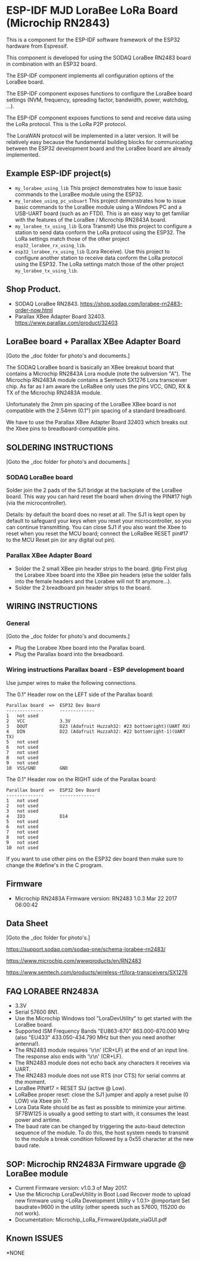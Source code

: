 # ESP-IDF MJD LoraBee LoRa Board (Microchip RN2843)
This is a component for the ESP-IDF software framework of the ESP32 hardware from Espressif.

This component is developed for using the SODAQ LoraBee RN2483 board in combination with an ESP32 board.

The ESP-IDF component implements all configuration options of the LoraBee board.

The ESP-IDF component exposes functions to configure the LoraBee board settings (NVM, frequency, spreading factor, bandwidth, power, watchdog, ...).

The ESP-IDF component exposes functions to send and receive data using the LoRa protocol. This is the LoRa P2P protocol.

The LoraWAN protocol will be implemented in a later version. It will be relatively easy because the fundamental building blocks for communicating between the ESP32 development board and the LoraBee board are already implemented.

## Example ESP-IDF project(s)
- `my_lorabee_using_lib` This project demonstrates how to issue basic commands to the LoraBee module using the ESP32.
- `my_lorabee_using_pc_usbuart` This project demonstrates how to issue basic commands to the LoraBee module using a Windows PC and a USB-UART board (such as an FTDI). This is an easy way to get familiar with the features of the LoraBee / Microchip RN2843A board.
- `my_lorabee_tx_using_lib` (Lora Transmit) Use this project to configure a station to send data conform the LoRa protocol using the ESP32. The LoRa settings match those of the other project `esp32_lorabee_rx_using_lib`.
- `esp32_lorabee_rx_using_lib` (Lora Receive). Use this project to configure another station to receive data conform the LoRa protocol using the ESP32. The LoRa settings match those of the other project `my_lorabee_tx_using_lib`.

## Shop Product.
- SODAQ LoraBee RN2843. https://shop.sodaq.com/lorabee-rn2483-order-now.html
- Parallax XBee Adapter Board 32403. https://www.parallax.com/product/32403

## LoraBee board + Parallax XBee Adapter Board
[Goto the _doc folder for photo's and documents.]

The SODAQ LoraBee board is basically an XBee breakout board that contains a Microchip RN2843A Lora module (note the subversion "A"). The Microchip RN2483A module contains a Semtech SX1276 Lora transceiver chip. As far as I am aware the LoRaBee only uses the pins VCC, GND, RX & TX of the Microchip RN2483A module.

Unfortunately the 2mm pin spacing of the LoraBee XBee board is not compatible with the 2.54mm (0.1") pin spacing of a standard breadboard.

We have to use the Parallax XBee Adapter Board 32403 which breaks out the Xbee pins to breadboard-compatible pins.

## SOLDERING INSTRUCTIONS
[Goto the _doc folder for photo's and documents.]

### SODAQ LoraBee board
Solder join the 2 pads of the SJ1 bridge at the backplate of the LoraBee board. This way you can hard reset the board when driving the PIN#17 high (via the microcontroller).

Details: by default the board does no reset at all. The SJ1 is kept open by default to safeguard your keys when you reset your microcontroller, so you can continue transmitting. You can close SJ1 if you also want the Xbee to reset when you reset the MCU board; connect the LoRaBee RESET pin#17 to the MCU Reset pin (or any digital out pin).

### Parallax XBee Adapter Board
- Solder the 2 small XBee pin header strips to the board. @tip First plug the Lorabee Xbee board into the XBee pin headers (else the solder falls into the female headers and the Lorabee will not fit anymore...).
- Solder the 2 breadboard pin header strips to the board.

## WIRING INSTRUCTIONS
### General
[Goto the _doc folder for photo's and documents.]

- Plug the Lorabee Xbee board into the Parallax board.
- Plug the Parallax board into the breadboard.

### Wiring instructions Parallax board - ESP development board
Use jumper wires to make the following connections.

The 0.1" Header row on the LEFT side of the Parallax board:

```
Parallax board  =>  ESP32 Dev Board
--------------      -------------
1   not used
2   VCC             3.3V
3   DOUT            D23 (Adafruit Huzzah32: #23 bottomright)(UART RX)
4   DIN             D22 (Adafruit Huzzah32: #22 bottomright-1)(UART TX)
5   not used
6   not used
7   not used
8   not used
9   not used
10  VSS/GND         GND
```

The 0.1" Header row on the RIGHT side of the Parallax board:

```
Parallax board  =>  ESP32 Dev Board
--------------      -------------
1   not used
2   not used
3   not used
4   IO3             D14
5   not used
6   not used
7   not used
8   not used
9   not used
10  not used
```

If you want to use other pins on the ESP32 dev board then make sure to change the #define's in the C program.


## Firmware
- Microchip RN2483A Firmware version: RN2483 1.0.3 Mar 22 2017 06:00:42

## Data Sheet
[Goto the _doc folder for photo's.]

https://support.sodaq.com/sodaq-one/schema-lorabee-rn2483/

https://www.microchip.com/wwwproducts/en/RN2483

https://www.semtech.com/products/wireless-rf/lora-transceivers/SX1276

## FAQ LORABEE RN2483A
- 3.3V
- Serial 57600 8N1.
- Use the Microchip Windows tool "LoraDevUtility" to get started with the LoraBee board.
- Supported ISM Frequency Bands "EU863-870" 863.000-870.000 MHz (also "EU433" 433.050-434.790 MHz but then you need another antenna!).
- The RN2483 module requires '\r\n' (CR+LF) at the end of an input line. The response also ends with '\r\n' (CR+LF).
- The RN2483 module does not echo back any characters it receives via UART.
- The RN2483 module does not use RTS (nor CTS) for serial comms at the moment.
- LoraBee PIN#17 = RESET SIJ (active @ Low).
- LoRaBee proper reset: close the SJ1 jumper and apply a reset pulse (0 LOW) via Xbee pin 17.
- Lora Data Rate should be as fast as possible to minimize your airtime. SF7BW125 is usually a good setting to start with, it consumes the least power and airtime.
- The baud rate can be changed by triggering the auto-baud detection sequence of the module. To do this, the host system needs to transmit to the module a break condition followed by a 0x55 character at the new baud rate.

## SOP: Microchip RN2483A Firmware upgrade @ LoraBee module
- Current Firmware version: v1.0.3 of May 2017.
- Use the Microchip LoraDevUtility in Boot Load Recover mode to upload new firmware using <LoRa Development Utility v 1.0.1> @important Set baudrate=9600 in the utility (other speeds such as 57600, 115200 do not work).
- Documentation: Microchip_LoRa_FirmwareUpdate_viaGUI.pdf

## Known ISSUES
*NONE
